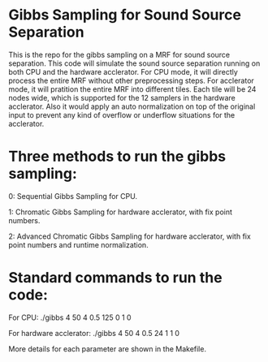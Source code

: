 # Gibbs Sampling for Sound Source Separation
This is the repo for the gibbs sampling on a MRF for sound source separation. This code will simulate the sound source separation running on both CPU and the hardware acclerator. For CPU mode, it will directly process the entire MRF without other preprocessing steps. For acclerator mode, it will pratition the entire MRF into different tiles. Each tile will be 24 nodes wide, which is supported for the 12 samplers in the hardware acclerator. Also it would apply an auto normalization on top of the original input to prevent any kind of overflow or underflow situations for the acclerator. 

# Three methods to run the gibbs sampling:
0: Sequential Gibbs Sampling for CPU.

1: Chromatic Gibbs Sampling for hardware acclerator, with fix point numbers.

2: Advanced Chromatic Gibbs Sampling for hardware acclerator, with fix point numbers and runtime normalization.    

# Standard commands to run the code:
For CPU: 
./gibbs 4 50 4 0.5 125 0 1 0

For hardware acclerator: 
./gibbs 4 50 4 0.5 24 1 1 0 

More details for each parameter are shown in the Makefile.

